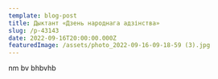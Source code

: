 ```yaml
---
template: blog-post
title: Дыктант «Дзень народнага адзінства»
slug: /p-43143
date: 2022-09-16T20:00:00.000Z
featuredImage: /assets/photo_2022-09-16-09-18-59 (3).jpg
---
```


 nm bv bhbvhb